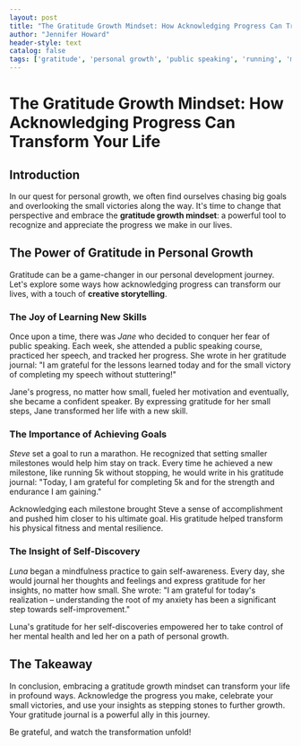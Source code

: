 ```yaml
---
layout: post
title: "The Gratitude Growth Mindset: How Acknowledging Progress Can Transform Your Life"
author: "Jennifer Howard"
header-style: text
catalog: false
tags: ['gratitude', 'personal growth', 'public speaking', 'running', 'mindfulness', 'self-improvement', 'motivation', 'skills', 'goals', 'self-awareness', 'gratitude growth mindset']
---
```


# The Gratitude Growth Mindset: How Acknowledging Progress Can Transform Your Life

## Introduction

In our quest for personal growth, we often find ourselves chasing big goals and overlooking the small victories along the way. It's time to change that perspective and embrace the **gratitude growth mindset**: a powerful tool to recognize and appreciate the progress we make in our lives.

## The Power of Gratitude in Personal Growth

Gratitude can be a game-changer in our personal development journey. Let's explore some ways how acknowledging progress can transform our lives, with a touch of **creative storytelling**.

### The Joy of Learning New Skills

Once upon a time, there was *Jane* who decided to conquer her fear of public speaking. Each week, she attended a public speaking course, practiced her speech, and tracked her progress. She wrote in her gratitude journal: "I am grateful for the lessons learned today and for the small victory of completing my speech without stuttering!"

Jane's progress, no matter how small, fueled her motivation and eventually, she became a confident speaker. By expressing gratitude for her small steps, Jane transformed her life with a new skill.

### The Importance of Achieving Goals

*Steve* set a goal to run a marathon. He recognized that setting smaller milestones would help him stay on track. Every time he achieved a new milestone, like running 5k without stopping, he would write in his gratitude journal: "Today, I am grateful for completing 5k and for the strength and endurance I am gaining."

Acknowledging each milestone brought Steve a sense of accomplishment and pushed him closer to his ultimate goal. His gratitude helped transform his physical fitness and mental resilience.

### The Insight of Self-Discovery

*Luna* began a mindfulness practice to gain self-awareness. Every day, she would journal her thoughts and feelings and express gratitude for her insights, no matter how small. She wrote: "I am grateful for today's realization – understanding the root of my anxiety has been a significant step towards self-improvement."

Luna's gratitude for her self-discoveries empowered her to take control of her mental health and led her on a path of personal growth.

## The Takeaway

In conclusion, embracing a gratitude growth mindset can transform your life in profound ways. Acknowledge the progress you make, celebrate your small victories, and use your insights as stepping stones to further growth. Your gratitude journal is a powerful ally in this journey.

Be grateful, and watch the transformation unfold!